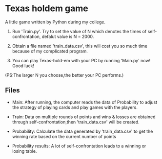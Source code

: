 # Texas holdem game
A little game written by Python during my college.

1. Run 'Train.py'.  Try to set the value of N which denotes the times of self-confrontation, defalut value is N = 2000.

2. Obtain a file named 'train_data.csv', this will cost you so much time because of my complicated program. 

3. You can play Texas-hold-em with your PC by running 'Main.py' now! Good luck!

(PS:The larger N you choose,the better your PC performs.)

## Files
+ Main: After running, the computer reads the data of Probability to adjust the strategy of playing cards and play games with the players.

+ Train: Data on multiple rounds of points and wins & losses are obtained through self-confrontation,then 'train_data.csv' will be created.

+ Probability: Calculate the data generated by 'train_data.csv' to get the winning rate based on the current number of points

+ Probability results: A lot of self-confrontation leads to a winning or losing table.
